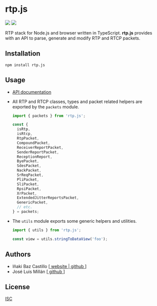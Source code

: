 # rtp.js

[![][npm-shield-rtp.js]][npm-rtp.js]
[![][github-actions-shield-rtp.js]][github-actions-rtp.js]

RTP stack for Node.js and browser written in TypeScript. **rtp.js** provides with an API to parse, generate and modify RTP and RTCP packets.


## Installation

```text
npm install rtp.js
```


## Usage

* [API documentation](https://versatica.github.io/rtp.js)

* All RTP and RTCP classes, types and packet related helpers are exported by the `packets` module.
  ```ts
  import { packets } from 'rtp.js';
  
  const {
    isRtp,
    isRtcp,
    RtpPacket,
    CompoundPacket,
    ReceiverReportPacket,
    SenderReportPacket,
    ReceptionReport,
    ByePacket,
    SdesPacket,
    NackPacket,
    SrReqPacket,
    PliPacket,
    SliPacket,
    RpsiPacket,
    XrPacket,
    ExtendedJitterReportsPacket,
    GenericPacket,
    // etc.
  } = packets;
  ```

* The `utils` module exports some generic helpers and utilities.
  ```ts
  import { utils } from 'rtp.js';
  
  const view = utils.stringToDataView('foo');
  ```


## Authors

* Iñaki Baz Castillo [[ website ](https://inakibaz.me)|[ github ](https://github.com/ibc)]
* José Luis Millán [[ github ](https://github.com/jmillan)]


## License

[ISC](./LICENSE)



[npm-shield-rtp.js]: https://img.shields.io/npm/v/rtp.js.svg
[npm-rtp.js]: https://npmjs.org/package/rtp.js
[github-actions-shield-rtp.js]: https://github.com/versatica/rtp.js/actions/workflows/rtp.js.yaml/badge.svg
[github-actions-rtp.js]: https://github.com/versatica/rtp.js/actions/workflows/rtp.js.yaml
